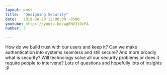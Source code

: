 ```yaml
---
layout: post
title:  "Designing Security"
date:   2019-04-20 12:00:00 -0500
youtube: https://youtu.be/wgBNV3lOcPA
number: 3

---
```


How do we build trust with our users and keep it? Can we make authentication into systems seamless and still secure? And more broadly what is security? Will technology solve all our security problems or does it require people to intervene? Lots of questions and hopefully lots of insights :P